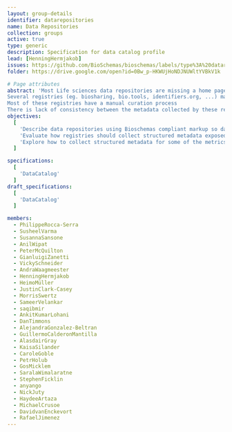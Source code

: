 ```yaml
---
layout: group-details
identifier: datarepositories
name: Data Repositories
collection: groups
active: true
type: generic
description: Specification for data catalog profile
lead: [HenningHermjakob]
issues: https://github.com/BioSchemas/bioschemas/labels/type%3A%20datarepository
folder: https://drive.google.com/open?id=0Bw_p-HKWUjHoNDJNUWltYVBkV1k

# Page attributes
abstract: 'Most Life sciences data repositories are missing a home page providing information about themselves with consistent structured data that would help search engines and registries to index them.
Several registries (eg. biosharing, bio.tools, identifiers.org, ...) maintain overlapping efforts to collect certain metadata (eg. title, description, keywords, ...) about “data repositories” (eg. UniProt Knowledgebase, Human Protein Atlas, Protein Data Bank, ...).
Most of these registries have a manual curation process
There is lack of consistency between the metadata collected by these registries'
objectives:
  [
    'Describe data repositories using Bioschemas compliant markup so data repositories can be more easily indexed by search engines and registries.',
    'Evaluate how registries should collect structured metadata exposed by data repositories to facilitate an automatic or semiautomatic update their records and present more consistent descriptions.',
    'Explore how to collect structured metadata for some of the metrics proposed by the ELIXIR data platform.'
  ]

specifications:
  [
    'DataCatalog'
  ]
draft_specifications:
  [
    'DataCatalog'
  ]

members:
  - PhilippeRocca-Serra
  - SusheelVarma
  - SusannaSansone
  - AnilWipat
  - PeterMcQuilton
  - GianluigiZanetti
  - VickySchneider
  - AndraWaagmeester
  - HenningHermjakob
  - HeimoMüller
  - JustinClark-Casey
  - MorrisSwertz
  - SameerVelankar
  - saqibmir
  - AnkitKumarLohani
  - DanTimmons
  - AlejandraGonzalez-Beltran
  - GuillermoCalderonMantilla
  - AlasdairGray
  - KaisaSilander
  - CaroleGoble
  - PetrHolub
  - GosMicklem
  - SaralaWimalaratne
  - StephenFicklin
  - anyango
  - NickJuty
  - HaydeeArtaza
  - MichaelCrusoe
  - DavidvanEnckevort
  - RafaelJimenez
---
```

